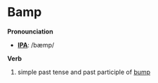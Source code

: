 Bamp
====
**Pronounciation**

- [**IPA**](https://en.wiktionary.org/wiki/Wiktionary:International_Phonetic_Alphabet): /bæmp/

**Verb**

1. simple past tense and past participle of [bump](https://stackoverflow.com/questions/4181185/what-does-bump-version-stand-for)


